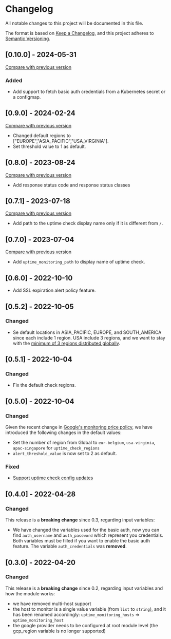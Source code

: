 # Changelog

All notable changes to this project will be documented in this file.

The format is based on [Keep a Changelog](https://keepachangelog.com/en/1.0.0/),
and this project adheres to [Semantic Versioning](https://semver.org/spec/v2.0.0.html).

## [0.10.0] - 2024-05-31

[Compare with previous version](https://github.com/sparkfabrik/terraform-sparkfabrik-gcp-http-monitoring/compare/0.9.0...0.10.0)

### Added

- Add support to fetch basic auth credentials from a Kubernetes secret or a configmap.

## [0.9.0] - 2024-02-24

[Compare with previous version](https://github.com/sparkfabrik/terraform-sparkfabrik-gcp-http-monitoring/compare/0.8.0...0.9.0)

- Changed default regions to ["EUROPE","ASIA_PACIFIC","USA_VIRGINIA"].
- Set threshold value to 1 as default.

## [0.8.0] - 2023-08-24

[Compare with previous version](https://github.com/sparkfabrik/terraform-sparkfabrik-gcp-http-monitoring/compare/0.7.1...0.8.0)

- Add response status code and response status classes

## [0.7.1] - 2023-07-18

[Compare with previous version](https://github.com/sparkfabrik/terraform-sparkfabrik-gcp-http-monitoring/compare/0.7.0...0.7.1)

- Add path to the uptime check display name only if it is different from `/`.

## [0.7.0] - 2023-07-04

[Compare with previous version](https://github.com/sparkfabrik/terraform-sparkfabrik-gcp-http-monitoring/compare/0.6.0...0.7.0)

- Add `uptime_monitoring_path` to display name of uptime check.

## [0.6.0] - 2022-10-10

- Add SSL expiration alert policy feature.

## [0.5.2] - 2022-10-05

### Changed

- Se default locations in ASIA_PACIFIC, EUROPE, and SOUTH_AMERICA since each include 1 region. USA include 3 regions, and we want to stay with the [minimum of 3 regions distributed globally](https://cloud.google.com/stackdriver/pricing#pricing_examples_uptime).

## [0.5.1] - 2022-10-04

### Changed

- Fix the default check regions.

## [0.5.0] - 2022-10-04

### Changed

Given the recent change in [Google's monitoring price policy](https://cloud.google.com/stackdriver/pricing#pricing_examples_uptime),
we have introduced the following changes in the default values:

- Set the number of region from Global to `eur-belgium`, `usa-virginia`, `apac-singapore` for `uptime_check_regions`
- `alert_threshold_value` is now set to 2 as default.

### Fixed

- [Support uptime check config updates](https://github.com/sparkfabrik/terraform-sparkfabrik-gcp-http-monitoring/issues/5)

## [0.4.0] - 2022-04-28

### Changed

This release is a **breaking change** since 0.3, regarding input variables:

- We have changed the variables used for the basic auth, now you can find `auth_username` and `auth_password` which represent you credentials. Both variables must be filled if you want to enable the basic auth feature. The variable `auth_credentials` was **removed**.

## [0.3.0] - 2022-04-20

### Changed

This release is a **breaking change** since 0.2, regarding input variables and how the module works:

- we have removed multi-host support
- the host to monitor is a single value variable (from `list` to `string`), and it has been renamed accordingly: `uptime_monitoring_hosts` => `uptime_monitoring_host`
- the google provider needs to be configured at root module level (the gcp_region variable is no longer supported)
